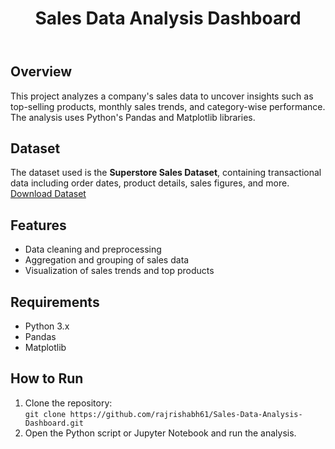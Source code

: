 

<header>
    <h1>Sales Data Analysis Dashboard</h1>
</header>

<section>
    <h2>Overview</h2>
    <p>
        This project analyzes a company's sales data to uncover insights such as top-selling products, 
        monthly sales trends, and category-wise performance. The analysis uses Python's Pandas and Matplotlib libraries.
    </p>
</section>

<section>
    <h2>Dataset</h2>
    <p>
        The dataset used is the <strong>Superstore Sales Dataset</strong>, containing transactional data including 
        order dates, product details, sales figures, and more.
        <br>
        <a href="https://www.kaggle.com/datasets/vivek468/superstore-dataset-final" target="_blank">Download Dataset</a>
    </p>
</section>

<section>
    <h2>Features</h2>
    <ul>
        <li>Data cleaning and preprocessing</li>
        <li>Aggregation and grouping of sales data</li>
        <li>Visualization of sales trends and top products</li>
    </ul>
</section>

<section>
    <h2>Requirements</h2>
    <ul>
        <li>Python 3.x</li>
        <li>Pandas</li>
        <li>Matplotlib</li>
    </ul>
</section>

<section>
    <h2>How to Run</h2>
    <ol>
        <li>Clone the repository:<br>
            <code>git clone https://github.com/rajrishabh61/Sales-Data-Analysis-Dashboard.git</code>
        </li>
        <li>Open the Python script or Jupyter Notebook and run the analysis.</li>
    </ol>
</section>

</body>
</html>
